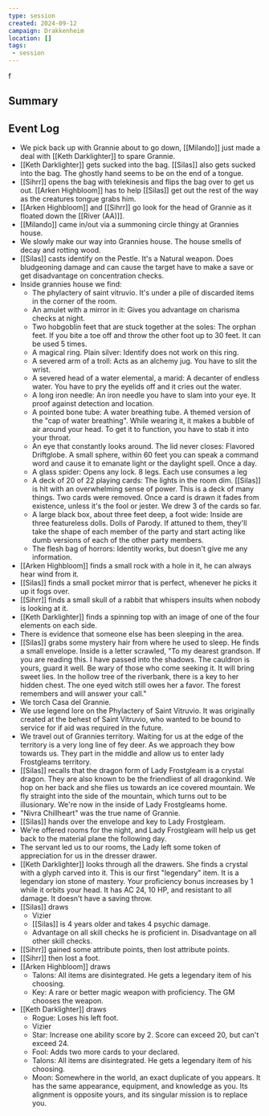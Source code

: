 ```yaml
---
type: session
created: 2024-09-12
campaign: Drakkenheim
location: []
tags:
 - session
---
```

f

## Summary

## Event Log

- We pick back up with Grannie about to go down, [[Milando]] just made a deal with [[Keth Darklighter]] to spare Grannie.
- [[Keth Darklighter]] gets sucked into the bag. [[Silas]] also gets sucked into the bag. The ghostly hand seems to be on the end of a tongue. 
- [[Sihrr]] opens the bag with telekinesis and flips the bag over to get us out. [[Arken Highbloom]] has to help [[Silas]] get out the rest of the way as the creatures tongue grabs him.
- [[Arken Highbloom]] and [[Sihrr]] go look for the head of Grannie as it floated down the [[River (AA)]].
- [[Milando]] came in/out via a summoning circle thingy at Grannies house.
- We slowly make our way into Grannies house. The house smells of decay and rotting wood.
- [[Silas]] casts identify on the Pestle. It's a Natural weapon. Does bludgeoning damage and can cause the target have to make a save or get disadvantage on concentration checks.
- Inside grannies house we find:
	- The phylactery of saint vitruvio. It's under a pile of discarded items in the corner of the room.
	- An amulet with a mirror in it: Gives you advantage on charisma checks at night.
	- Two hobgoblin feet that are stuck together at the soles: The orphan feet. If you bite a toe off and throw the other foot up to 30 feet. It can be used 5 times. 
	- A magical ring. Plain silver: Identify does not work on this ring. 
	- A severed arm of a troll: Acts as an alchemy jug. You have to slit the wrist.
	- A severed head of a water elemental, a marid: A decanter of endless water. You have to pry the eyelids off and it cries out the water.
	- A long iron needle: An iron needle you have to slam into your eye. It proof against detection and location.
	- A pointed bone tube: A water breathing tube. A themed version of the "cap of water breathing". While wearing it, it makes a bubble of air around your head. To get it to function, you have to stab it into your throat. 
	- An eye that constantly looks around. The lid never closes: Flavored Driftglobe. A small sphere, within 60 feet you can speak a command word and cause it to emanate light or the daylight spell. Once a day.
	- A glass spider: Opens any lock. 8 legs. Each use consumes a leg
	- A deck of 20 of 22 playing cards: The lights in the room dim. [[Silas]] is hit with an overwhelming sense of power. This is a deck of many things. Two cards were removed. Once a card is drawn it fades from existence, unless it's the fool or jester. We drew 3 of the cards so far.
	- A large black box, about three feet deep, a foot wide: Inside are three featureless dolls. Dolls of Parody. If attuned to them, they'll take the shape of each member of the party and start acting like dumb versions of each of the other party members.
	- The flesh bag of horrors: Identity works, but doesn't give me any information.
- [[Arken Highbloom]] finds a small rock with a hole in it, he can always hear wind from it.
- [[Silas]] finds a small pocket mirror that is perfect, whenever he picks it up it fogs over.
- [[Sihrr]] finds a small skull of a rabbit that whispers insults when nobody is looking at it.
- [[Keth Darklighter]] finds a spinning top with an image of one of the four elements on each side.
- There is evidence that someone else has been sleeping in the area.
- [[Silas]] grabs some mystery hair from where he used to sleep. He finds a small envelope. Inside is a letter scrawled, "To my dearest grandson. If you are reading this. I have passed into the shadows. The cauldron is yours, guard it well. Be wary of those who come seeking it. It will bring sweet lies. In the hollow tree of the riverbank, there is a key to her hidden chest. The one eyed witch still owes her a favor. The forest remembers and will answer your call."
- We torch Casa del Grannie.
- We use legend lore on the Phylactery of Saint Vitruvio. It was originally created at the behest of Saint Vitruvio, who wanted to be bound to service for if aid was required in the future.
- We travel out of Grannies territory. Waiting for us at the edge of the territory is a very long line of fey deer. As we approach they bow towards us. They part in the middle and allow us to enter lady Frostgleams territory.
- [[Silas]] recalls that the dragon form of Lady Frostgleam is a crystal dragon. They are also known to be the friendliest of all dragonkind. We hop on her back and she flies us towards an ice covered mountain. We fly straight into the side of the mountain, which turns out to be illusionary. We're now in the inside of Lady Frostgleams home.
- "Nivra Chillheart" was the true name of Grannie.
- [[Silas]] hands over the envelope and key to Lady Frostgleam.
- We're offered rooms for the night, and Lady Frostgleam will help us get back to the material plane the following day.
- The servant led us to our rooms, the Lady left some token of appreciation for us in the dresser drawer.
- [[Keth Darklighter]] looks through all the drawers. She finds a crystal with a glyph carved into it. This is our first "legendary" item. It is a legendary ion stone of mastery. Your proficiency bonus increases by 1 while it orbits your head. It has AC 24, 10 HP, and resistant to all damage. It doesn't have a saving throw.
- [[Silas]] draws
	- Vizier
	- [[Silas]] is 4 years older and takes 4 psychic damage.
	- Advantage on all skill checks he is proficient in. Disadvantage on all other skill checks.
- [[Sihrr]] gained some attribute points, then lost attribute points.
- [[Sihrr]] then lost a foot.
- [[Arken Highbloom]] draws
	- Talons: All items are disintegrated. He gets a legendary item of his choosing.
	- Key: A rare or better magic weapon with proficiency. The GM chooses the weapon.
- [[Keth Darklighter]] draws
	- Rogue: Loses his left foot.
	- Vizier
	- Star: Increase one ability score by 2. Score can exceed 20, but can't exceed 24.
	- Fool: Adds two more cards to your declared.
	- Talons: All items are disintegrated. He gets a legendary item of his choosing.
	- Moon: Somewhere in the world, an exact duplicate of you appears. It has the same appearance, equipment, and knowledge as you. Its alignment is opposite yours, and its singular mission is to replace you.
